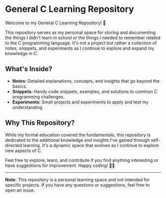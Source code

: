 # General C Learning Repository

Welcome to my General C Learning Repository! 🚀

This repository serves as my personal space for storing and documenting the things I didn't learn in school or the things I needed to remember related to the C programming language. It's not a project but rather a collection of notes, snippets, and experiments as I continue to explore and expand my knowledge in C.

## What's Inside?

- **Notes:** Detailed explanations, concepts, and insights that go beyond the basics.
- **Snippets:** Handy code snippets, examples, and solutions to common C programming challenges.
- **Experiments:** Small projects and experiments to apply and test my understanding.

## Why This Repository?

While my formal education covered the fundamentals, this repository is dedicated to the additional knowledge and insights I've gained through self-directed learning. It's a dynamic space that evolves as I continue to explore new aspects of C.

Feel free to explore, learn, and contribute if you find anything interesting or have suggestions for improvement. Happy coding! 👨‍💻

---

**Note:** This repository is a personal learning space and not intended for specific projects. If you have any questions or suggestions, feel free to open an issue.


